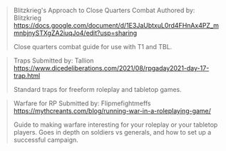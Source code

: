 > Blitzkrieg's Approach to Close Quarters Combat
> Authored by: Blitzkrieg 
> <https://docs.google.com/document/d/1E3JaUbtxuL0rd4FHnAx4PZ_mmnbjnySTXgZA2iuqJo4/edit?usp=sharing>
> 
> Close quarters combat guide for use with T1 and TBL.

> Traps
> Submitted by: Tallion
> <https://www.dicedeliberations.com/2021/08/rpgaday2021-day-17-trap.html>
> 
> Standard traps for freeform roleplay and tabletop games.

> Warfare for RP
> Submitted by: Flipmefightmeffs
> <https://mythcreants.com/blog/running-war-in-a-roleplaying-game/>
> 
> Guide to making warfare interesting for your roleplay or your tabletop players. Goes in depth on soldiers vs generals, and how to set up a successful campaign. 
